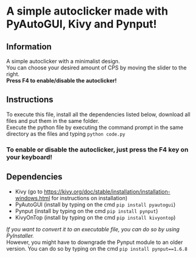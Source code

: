 # A simple autoclicker made with PyAutoGUI, Kivy and Pynput!

## Information
A simple autoclicker with a minimalist design.\
You can choose your desired amount of CPS by moving the slider to the right.\
**Press F4 to enable/disable the autoclicker!**

## Instructions
To execute this file, install all the dependencies listed below, download all files and put them in the same folder.\
Execute the python file by executing the command prompt in the same directory as the files and typing ```python code.py```
### To enable or disable the autoclicker, just press the F4 key on your keyboard!
## Dependencies
- Kivy (go to https://kivy.org/doc/stable/installation/installation-windows.html for instructions on installation)
- PyAutoGUI (install by typing on the cmd ```pip install pyautogui```)
- Pynput (install by typing on the cmd ```pip install pynput```)
- KivyOnTop (install by typing on the cmd ```pip install kivyontop```)

*If you want to convert it to an executable file, you can do so by using PyInstaller.*\
However, you might have to downgrade the Pynput module to an older version. You can do so by typing on the cmd ```pip install pynput==1.6.8```
